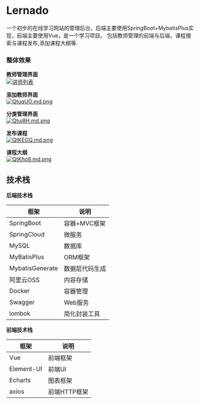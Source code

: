 # Lernado

一个初步的在线学习网站的管理后台，后端主要使用SpringBoot+MybatisPlus实现，前端主要使用Vue，是一个学习项目。
包括教师管理的前端与后端，课程搜索与课程发布,添加课程大纲等.

### 整体效果
**教师管理界面**  
[![讲师列表](https://s2.ax1x.com/2019/11/26/Mz2K6H.md.png)](https://imgchr.com/i/Mz2K6H)

**添加教师界面**  
[![QtuqUO.md.png](https://s2.ax1x.com/2019/12/07/QtuqUO.md.png)](https://imgse.com/i/QtuqUO)

**分类管理界面**  
[![Qtuj8H.md.png](https://s2.ax1x.com/2019/12/07/Qtuj8H.md.png)](https://imgse.com/i/Qtuj8H)

**发布课程**  
[![QtKEGQ.md.png](https://s2.ax1x.com/2019/12/07/QtKEGQ.md.png)](https://imgse.com/i/QtKEGQ)

**课程大纲**  
[![QtKho8.md.png](https://s2.ax1x.com/2019/12/07/QtKho8.md.png)](https://imgse.com/i/QtKho8)

## 技术栈

**后端技术栈**

| 框架 | 说明 |
| --- | --- |
| SpringBoot | 容器+MVC框架 |
| SpringCloud | 微服务 |
| MySQL | 数据库 |
| MyBatisPlus | ORM框架 |
| MybatisGenerate | 数据层代码生成 |
| 阿里云OSS | 内容存储 |
| Docker | 容器管理 |
| Swagger | Web服务 |
| lombok | 简化封装工具 |

**前端技术栈**

 | 框架 | 说明 |
 | --- | --- |
 | Vue | 前端框架 |
 | Element-UI | 前端UI |
 | Echarts | 图表框架 |
 | axios | 前端HTTP框架 |
